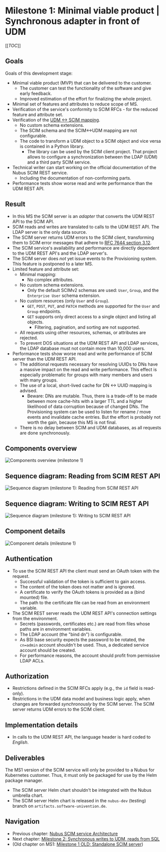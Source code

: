 # Milestone 1: Minimal viable product | Synchronous adapter in front of UDM

[[_TOC_]]

## Goals

Goals of this development stage:

- Minimal viable product (MVP) that can be delivered to the customer.
  - The customer can test the functionality of the software and give early feedback.
  - Improved estimation of the effort for finalizing the whole project.
- Minimal set of features and attributes to reduce scope of MS.
- Verification of the service's conformity to SCIM RFCs - for the reduced feature and attribute set.
- Verification of the [UDM <-> SCIM mapping](../udm-scim-mapping.md).
  - No custom schema extensions.
  - The SCIM schema and the SCIM<->UDM mapping are not configurable.
  - The code to transform a UDM object to a SCIM object and vice versa is contained in a Python library.
    - The library can be used by the SCIM client project.
      That project allows to configure a synchronization between the LDAP (UDM) and a third party SCIM service.
- Technical writer can start working on the official documentation of the Nubus SCIM REST service.
  - Including the documentation of non-conforming parts.
- Performance tests show worse read and write performance than the UDM REST API.

## Result

- In this MS the SCIM server is an _adapter_ that converts the UDM REST API to the SCIM API.
- SCIM reads and writes are translated to calls to the UDM REST API.
  The LDAP server is the only data source.
- The SCIM server returns UDM errors to the SCIM client,
  transforming them to SCIM error messages that adhere to
    [RFC 7644 section 3.12](https://datatracker.ietf.org/doc/html/rfc7644#section-3.12).
- The SCIM service's availability and performance are directly dependent to the UDM REST API's and the LDAP server's.
- The SCIM server does _not_ yet issue events to the Provisioning system.
  This feature is postponed to a later MS.
- Limited feature and attribute set:
  - Minimal mapping:
    - No complex attributes.
  - No custom schema extensions.
    - Only the default SCIMv2 schemas are used: `User`, `Group`, and the `Enterprise User` schema extension.
  - No custom resources (only `User` and `Group`).
    - `GET`, `POST`, `PUT`, and `PATCH` methods are supported for the `User` and `Group` endpoints.
    - `GET` supports only direct access to a single object and listing all objects.
      - Filtering, pagination, and sorting are not supported.
  - All requests using other resources, schemas, or attributes are rejected.
  - To prevent DOS situations at the UDM REST API and LDAP services,
    the LDAP database must not contain more than 10,000 users.
- Performance tests show worse read and write performance of SCIM server than the UDM REST API.
  - The additional requests necessary for resolving UUIDs to DNs have a massive impact on the read and write performance.
    This effect is especially problematic for groups with many members and users with many groups.
  - The use of a local, short-lived cache for DN <-> UUID mapping is advised.
    - Beware: DNs are mutable.
      Thus, there is a trade-off to be made between more cache-hits with a larger TTL and
      a higher likelihood of data corruption because of changed DNs.
      The Provisioning system can be used to listen for rename / move events and invalidate cache entries.
      But the effort is probably not worth the gain, because this MS is not final.
  - There is no delay between SCIM and UDM databases, as all requests are done synchronously.

## Components overview

![Components overview (milestone 1)](images/components-ms1-overview.png "Components overview (milestone 1)")

## Sequence diagram: Reading from SCIM REST API

![Sequence diagram (milestone 1): Reading from SCIM REST API](images/sequence-ms1-scim-read.png "Sequence diagram (milestone 1): Reading from SCIM REST API")

## Sequence diagram: Writing to SCIM REST API

![Sequence diagram (milestone 1): Writing to SCIM REST API](images/sequence-ms1-scim-write.png "Sequence diagram (milestone 1): Writing to SCIM REST API")

## Component details

![Component details (milestone 1)](images/components-ms1-details.png "Component details (milestone 1)")

## Authentication

- To use the SCIM REST API the client must send an OAuth token with the request.
  - Successful validation of the token is sufficient to gain access.
  - The content of the token does not matter and is ignored.
  - A certificate to verify the OAuth tokens is provided as a (bind mounted) file.
  - The path to the certificate file can be read from an environment variable.
- The SCIM REST server reads the UDM REST API's connection settings from the environment.
  - Secrets (passwords, certificates etc.) are read from files whose paths are in environment variables.
  - The LDAP account (the "bind dn") is configurable.
  - As BSI base security expects the password to be rotated, the `cn=admin` account shouldn't be used.
    Thus, a dedicated service account should be created.
  - For performance reasons, the account should profit from permissive LDAP ACLs.

## Authorization

- Restrictions defined in the SCIM RFCs apply (e.g., the `id` field is read-only).
- Restrictions in the UDM data model and business logic apply,
  when changes are forwarded _synchronously_ by the SCIM server.
  The SCIM server returns UDM errors to the SCIM client.

## Implementation details

- In calls to the UDM REST API, the language header is hard coded to _English_.

## Deliverables

The MS1 version of the SCIM service will only be provided to a Nubus for Kubernetes customer.
Thus, it must only be packaged for use by the Helm package manager.

- The SCIM server Helm chart shouldn't be integrated with the Nubus umbrella chart.
- The SCIM server Helm chart is released in the `nubus-dev` (testing) branch on `artifacts.software-univention.de`.

## Navigation

- Previous chapter: [Nubus SCIM service Architecture](Nubus-SCIM-service-architecture.md)
- Next chapter: [Milestone 2: Synchronous writes to UDM, reads from SQL](milestone2.md)
- (Old chapter on MS1: [Milestone 1 OLD: Standalone SCIM server](milestone1-old.md))
